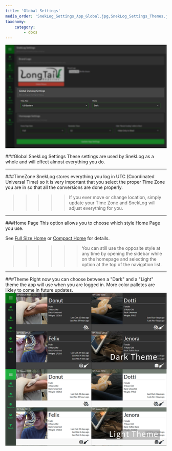 ```yaml
---
title: 'Global Settings'
media_order: 'SnekLog_Settings_App_Global.jpg,SnekLog_Settings_Themes.jpg'
taxonomy:
    category:
        - docs
---
```


![](SnekLog_Settings_Global.jpg)

###Global SnekLog Settings
These settings are used by SnekLog as a whole and will effect almost everything you do. 

___

<!--
Separator
-->

###TimeZone
SnekLog stores everything you log in UTC (Coordinated Universal Time) so it is very important that you select the proper Time Zone you are in so that all the conversions are done properly. 

>>>>> If you ever move or change location, simply update your Time Zone and SnekLog will adjust everything for you.

___

<!--
Separator
-->

###Home Page
This option allows you to choose which style Home Page you use.

See [Full Size Home](https://help.sneklog.com/home-pages/home-full) or [Compact Home](https://help.sneklog.com/home-pages/home-compact) for details.

>>>>>> You can still use the opposite style at any time by opening the sidebar while on the homepage and selecting the option at the top of the navigation list.

___

<!--
Separator
-->

###Theme
Right now you can choose between a "Dark" and a "Light" theme the app will use when you are logged in. More color palletes are likley to come in future updates.
![](SnekLog_Settings_Themes.jpg)